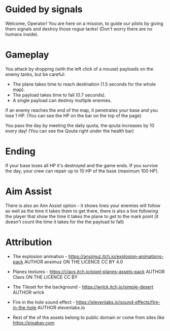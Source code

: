 # Guided by signals
Welcome, Operator! You are here on a mission, to guide our pilots by giving them signals and destroy those rogue tanks! (Don't worry there are no humans inside).

# Gameplay
You attack by dropping (with the left click of a mouse) payloads on the enemy tanks, but be careful:
- The plane takes time to reach destination (1.5 seconds for the whole map).
- The payload takes time to fall (0.7 seconds).
- A single payload can destroy multiple enemies.

If an enemy reaches the end of the map, it penetrates your base and you lose 1 HP.
(You can see the HP on the bar on the top of the page)

You pass the day by meeting the daily quota, the qouta increases by 10 every day!
(You can see the Qouta right under the health bar)

# Ending
If your base loses all HP it's destroyed and the game ends.
If you survive the day, your crew can repair up to 10 HP of the base (maximum 100 HP).

# Aim Assist
There is also an Aim Assist option - it shows lines your enemies will follow as well as the time it takes them to get there, there is also a line following the player that show the time it takes the plane to get to the mark point (it doesn't count the time it takes for the the payload to fall)

# Attribution
- The explosion animation - https://ansimuz.itch.io/explosion-animations-pack AUTHOR ansimuz ON THE LICENCE CC BY 4.0
- Planes textures - https://clavs.itch.io/pixel-planes-assets-pack AUTHOR Clavs ON THE LICENCE CC BY
- The Tileset for the background - https://wrlck.itch.io/simple-desert AUTHOR wrlck
- Fire in the hole sound effect - https://elevenlabs.io/sound-effects/fire-in-the-hole AUTHOR elevenlabs.io

- Rest of the of the assets belong to public domain or come from sites like https://pixabay.com

